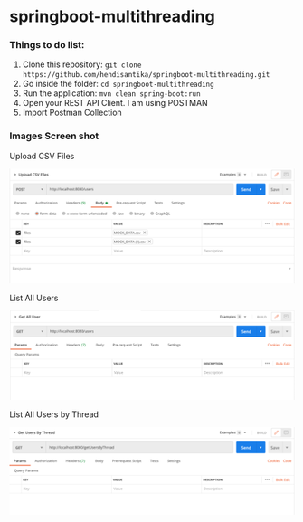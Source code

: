 # springboot-multithreading
### Things to do list:
1. Clone this repository: `git clone https://github.com/hendisantika/springboot-multithreading.git`
2. Go inside the folder: `cd springboot-multithreading`
3. Run the application: `mvn clean spring-boot:run`
4. Open your REST API Client. I am using POSTMAN
5. Import Postman Collection


### Images Screen shot
Upload CSV Files

![Upload CSV Files](img/upload.png "Upload CSV Files")

List All Users

![List All Users](img/all.png "List All Users")

List All Users by Thread

![List All Users by Thread](img/thread.png "List All Users by Thread")